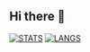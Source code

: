 ## Hi there 👋

[![STATS](https://github-readme-stats.vercel.app/api?username=Salaeones&theme=gruvbox_light)](https://github.com/Salaeones/)
[![LANGS](https://github-readme-stats.vercel.app/api/top-langs/?username=Salaeones&theme=gruvbox_light)](https://github.com/Salaeones/)

